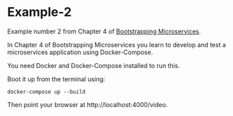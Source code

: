 # Example-2

Example number 2 from Chapter 4 of [Bootstrapping Microservices](http://bit.ly/2o0aDsP).

In Chapter 4 of Bootstrapping Microservices you learn to develop and test a microservices application using Docker-Compose.

You need Docker and Docker-Compose installed to run this.

Boot it up from the terminal using:

    docker-compose up --build

Then point your browser at http://localhost:4000/video.